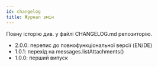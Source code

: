 ```yaml
---
id: changelog
title: Журнал змін
---
```


Повну історію див. у файлі CHANGELOG.md репозиторію.

- 2.0.0: перепис до повнофункціональної версії (EN/DE)
- 1.0.1: перехід на messages.listAttachments()
- 1.0.0: перший випуск
